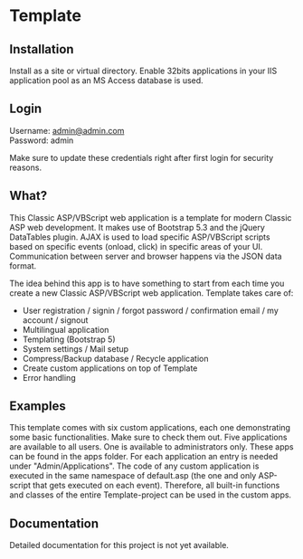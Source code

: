 # Template

## Installation
Install as a site or virtual directory. Enable 32bits applications in your IIS application pool as an MS Access database is used.

## Login
Username: admin@admin.com<br>
Password: admin

Make sure to update these credentials right after first login for security reasons.

## What?

This Classic ASP/VBScript web application is a template for modern Classic ASP web development. It makes use of Bootstrap 5.3 and the jQuery DataTables plugin. AJAX is used to load specific ASP/VBScript scripts based on specific events (onload, click) in specific areas of your UI. Communication between server and browser happens via the JSON data format.

The idea behind this app is to have something to start from each time you create a new Classic ASP/VBScript web application. Template takes care of:
- User registration / signin / forgot password / confirmation email / my account / signout
- Multilingual application
- Templating (Bootstrap 5)
- System settings / Mail setup
- Compress/Backup database / Recycle application
- Create custom applications on top of Template
- Error handling

## Examples

This template comes with six custom applications, each one demonstrating some basic functionalities. Make sure to check them out. 
Five applications are available to all users. One is available to administrators only. These apps can be found in the apps folder. For each application an entry is needed under "Admin/Applications". 
The code of any custom application is executed in the same namespace of default.asp (the one and only ASP-script that gets executed on each event). Therefore, all built-in functions and classes of the entire Template-project can be used in the custom apps.

## Documentation
Detailed documentation for this project is not yet available.

